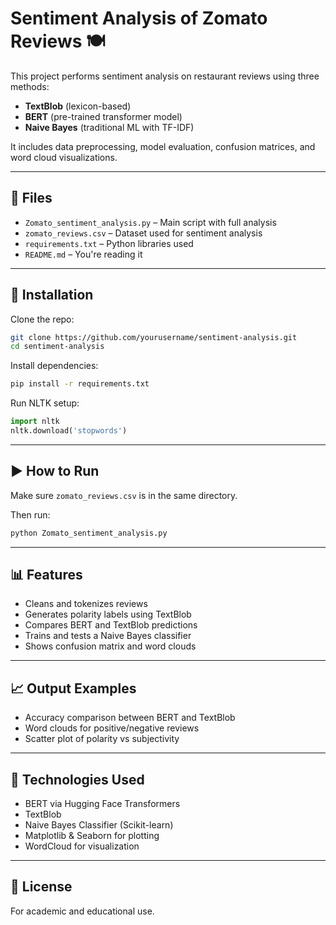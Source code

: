 # Sentiment Analysis of Zomato Reviews 🍽️

This project performs sentiment analysis on restaurant reviews using three methods:
- **TextBlob** (lexicon-based)
- **BERT** (pre-trained transformer model)
- **Naive Bayes** (traditional ML with TF-IDF)

It includes data preprocessing, model evaluation, confusion matrices, and word cloud visualizations.

---

## 📁 Files

- `Zomato_sentiment_analysis.py` – Main script with full analysis
- `zomato_reviews.csv` – Dataset used for sentiment analysis 
- `requirements.txt` – Python libraries used
- `README.md` – You're reading it

---

## 🔧 Installation

Clone the repo:

```bash
git clone https://github.com/yourusername/sentiment-analysis.git
cd sentiment-analysis
```

Install dependencies:

```bash
pip install -r requirements.txt
```

Run NLTK setup:

```python
import nltk
nltk.download('stopwords')
```

---

## ▶️ How to Run

Make sure `zomato_reviews.csv` is in the same directory.

Then run:

```bash
python Zomato_sentiment_analysis.py
```

---

## 📊 Features

- Cleans and tokenizes reviews
- Generates polarity labels using TextBlob
- Compares BERT and TextBlob predictions
- Trains and tests a Naive Bayes classifier
- Shows confusion matrix and word clouds

---

## 📈 Output Examples

- Accuracy comparison between BERT and TextBlob
- Word clouds for positive/negative reviews
- Scatter plot of polarity vs subjectivity

---

## 🧠 Technologies Used

- BERT via Hugging Face Transformers
- TextBlob
- Naive Bayes Classifier (Scikit-learn)
- Matplotlib & Seaborn for plotting
- WordCloud for visualization

---

## 📜 License

For academic and educational use.
